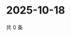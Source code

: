 # 2025-10-18

共 0 条

<!-- BEGIN ZHIHUQUESTIONS -->
<!-- 最后更新时间 Sat Oct 18 2025 16:13:42 GMT+0800 (China Standard Time) -->

<!-- END ZHIHUQUESTIONS -->
